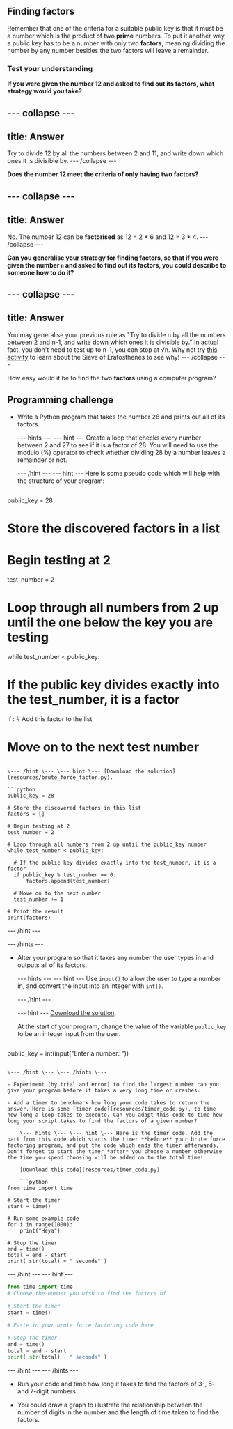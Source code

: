 ## Finding factors

Remember that one of the criteria for a suitable public key is that it must be a number which is the product of two **prime** numbers. To put it another way, a public key has to be a number with only two **factors**, meaning dividing the number by any number besides the two factors will leave a remainder.

### Test your understanding

**If you were given the number 12 and asked to find out its factors, what strategy would you take?**

## \--- collapse \---

## title: Answer

Try to divide 12 by all the numbers between 2 and 11, and write down which ones it is divisible by. \--- /collapse \---

**Does the number 12 meet the criteria of only having two factors?**

## \--- collapse \---

## title: Answer

No. The number 12 can be **factorised** as 12 = 2 * 6 and 12 = 3 * 4. \--- /collapse \---

**Can you generalise your strategy for finding factors, so that if you were given the number `n` and asked to find out its factors, you could describe to someone how to do it?**

## \--- collapse \---

## title: Answer

You may generalise your previous rule as "Try to divide n by all the numbers between 2 and n-1, and write down which ones it is divisible by." In actual fact, you don't need to test up to n-1, you can stop at √n. Why not try [this activity](https://nrich.maths.org/7520) to learn about the Sieve of Eratosthenes to see why! \--- /collapse \---

How easy would it be to find the two **factors** using a computer program?

## Programming challenge

- Write a Python program that takes the number 28 and prints out all of its factors.
    
    \--- hints \--- \--- hint \--- Create a loop that checks every number between 2 and 27 to see if it is a factor of 28. You will need to use the modulo (%) operator to check whether dividing 28 by a number leaves a remainder or not.
    
    \--- /hint \--- \--- hint \--- Here is some pseudo code which will help with the structure of your program:
    
    ```Python
public_key = 28

# Store the discovered factors in a list

# Begin testing at 2
test_number = 2

# Loop through all numbers from 2 up until the one below the key you are testing
while test_number < public_key:

  # If the public key divides exactly into the test_number, it is a factor
  if :
      # Add this factor to the list

  # Move on to the next test number

```

\--- /hint \--- \--- hint \--- [Download the solution](resources/brute_force_factor.py).

```python
public_key = 28

# Store the discovered factors in this list
factors = []

# Begin testing at 2
test_number = 2

# Loop through all numbers from 2 up until the public_key number
while test_number < public_key:

  # If the public key divides exactly into the test_number, it is a factor
  if public_key % test_number == 0:
      factors.append(test_number)

  # Move on to the next number
  test_number += 1

# Print the result
print(factors)
```

\--- /hint \---

\--- /hints \---

- Alter your program so that it takes any number the user types in and outputs all of its factors.
    
    \--- hints \--- \--- hint \--- Use `input()` to allow the user to type a number in, and convert the input into an integer with `int()`.
    
    \--- /hint \---
    
    \--- hint \--- [Download the solution](resources/brute_force_factor2.py).
    
    At the start of your program, change the value of the variable `public_key` to be an integer input from the user.
    
    ```python
public_key = int(input("Enter a number: "))
```

\--- /hint \--- \--- /hints \---

- Experiment (by trial and error) to find the largest number can you give your program before it takes a very long time or crashes.

- Add a timer to benchmark how long your code takes to return the answer. Here is some [timer code](resources/timer_code.py), to time how long a loop takes to execute. Can you adapt this code to time how long your script takes to find the factors of a given number?
    
    \--- hints \--- \--- hint \--- Here is the timer code. Add the part from this code which starts the timer **before** your brute force factoring program, and put the code which ends the timer afterwards. Don't forget to start the timer *after* you choose a number otherwise the time you spend choosing will be added on to the total time!
    
    [Download this code](resources/timer_code.py)
    
    ```python
from time import time

# Start the timer
start = time()

# Run some example code
for i in range(1000):
    print("Heya")

# Stop the timer
end = time()
total = end - start
print( str(total) + " seconds" )

```

\--- /hint \--- \--- hint \---

```python
from time import time
# Choose the number you wish to find the factors of

# Start the timer
start = time()

# Paste in your brute force factoring code here

# Stop the timer
end = time()
total = end - start
print( str(total) + " seconds" )


```

\--- /hint \--- \--- /hints \---

- Run your code and time how long it takes to find the factors of 3-, 5- and 7-digit numbers.

- You could draw a graph to illustrate the relationship between the number of digits in the number and the length of time taken to find the factors.
